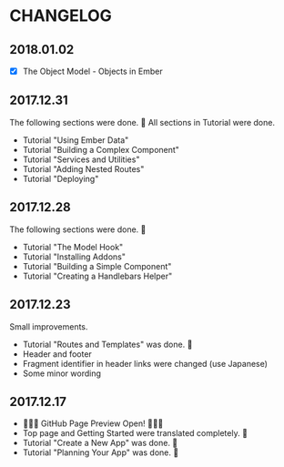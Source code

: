 # CHANGELOG


## 2018.01.02

- [x] The Object Model - Objects in Ember


## 2017.12.31

The following sections were done. 🎉
All sections in Tutorial were done.

- Tutorial "Using Ember Data"
- Tutorial "Building a Complex Component"
- Tutorial "Services and Utilities"
- Tutorial "Adding Nested Routes"
- Tutorial "Deploying"

## 2017.12.28

The following sections were done. 🎉

- Tutorial "The Model Hook"
- Tutorial "Installing Addons"
- Tutorial "Building a Simple Component"
- Tutorial "Creating a Handlebars Helper"

## 2017.12.23

Small improvements.

- Tutorial "Routes and Templates" was done. 🎉
- Header and footer
- Fragment identifier in header links were changed (use Japanese)
- Some minor wording

## 2017.12.17

- 🎉🎉🎉 GitHub Page Preview Open! 🎉🎉🎉
- Top page and Getting Started were translated completely. 🎉
- Tutorial "Create a New App" was done. 🎉
- Tutorial "Planning Your App" was done. 🎉
